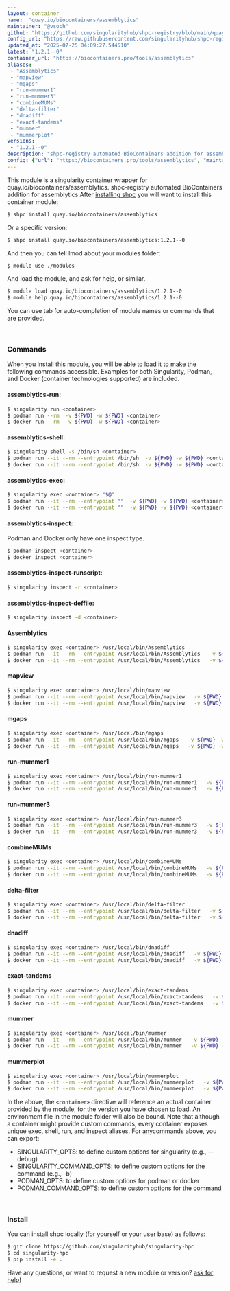 ```yaml
---
layout: container
name:  "quay.io/biocontainers/assemblytics"
maintainer: "@vsoch"
github: "https://github.com/singularityhub/shpc-registry/blob/main/quay.io/biocontainers/assemblytics/container.yaml"
config_url: "https://raw.githubusercontent.com/singularityhub/shpc-registry/main/quay.io/biocontainers/assemblytics/container.yaml"
updated_at: "2025-07-25 04:09:27.544510"
latest: "1.2.1--0"
container_url: "https://biocontainers.pro/tools/assemblytics"
aliases:
 - "Assemblytics"
 - "mapview"
 - "mgaps"
 - "run-mummer1"
 - "run-mummer3"
 - "combineMUMs"
 - "delta-filter"
 - "dnadiff"
 - "exact-tandems"
 - "mummer"
 - "mummerplot"
versions:
 - "1.2.1--0"
description: "shpc-registry automated BioContainers addition for assemblytics"
config: {"url": "https://biocontainers.pro/tools/assemblytics", "maintainer": "@vsoch", "description": "shpc-registry automated BioContainers addition for assemblytics", "latest": {"1.2.1--0": "sha256:4774135d081ee53b20b972026cafc280c11e8b5f7b9ececc72d330452e9fd252"}, "tags": {"1.2.1--0": "sha256:4774135d081ee53b20b972026cafc280c11e8b5f7b9ececc72d330452e9fd252"}, "docker": "quay.io/biocontainers/assemblytics", "aliases": {"Assemblytics": "/usr/local/bin/Assemblytics", "mapview": "/usr/local/bin/mapview", "mgaps": "/usr/local/bin/mgaps", "run-mummer1": "/usr/local/bin/run-mummer1", "run-mummer3": "/usr/local/bin/run-mummer3", "combineMUMs": "/usr/local/bin/combineMUMs", "delta-filter": "/usr/local/bin/delta-filter", "dnadiff": "/usr/local/bin/dnadiff", "exact-tandems": "/usr/local/bin/exact-tandems", "mummer": "/usr/local/bin/mummer", "mummerplot": "/usr/local/bin/mummerplot"}}
---
```


This module is a singularity container wrapper for quay.io/biocontainers/assemblytics.
shpc-registry automated BioContainers addition for assemblytics
After [installing shpc](#install) you will want to install this container module:


```bash
$ shpc install quay.io/biocontainers/assemblytics
```

Or a specific version:

```bash
$ shpc install quay.io/biocontainers/assemblytics:1.2.1--0
```

And then you can tell lmod about your modules folder:

```bash
$ module use ./modules
```

And load the module, and ask for help, or similar.

```bash
$ module load quay.io/biocontainers/assemblytics/1.2.1--0
$ module help quay.io/biocontainers/assemblytics/1.2.1--0
```

You can use tab for auto-completion of module names or commands that are provided.

<br>

### Commands

When you install this module, you will be able to load it to make the following commands accessible.
Examples for both Singularity, Podman, and Docker (container technologies supported) are included.

#### assemblytics-run:

```bash
$ singularity run <container>
$ podman run --rm  -v ${PWD} -w ${PWD} <container>
$ docker run --rm  -v ${PWD} -w ${PWD} <container>
```

#### assemblytics-shell:

```bash
$ singularity shell -s /bin/sh <container>
$ podman run --it --rm --entrypoint /bin/sh  -v ${PWD} -w ${PWD} <container>
$ docker run --it --rm --entrypoint /bin/sh  -v ${PWD} -w ${PWD} <container>
```

#### assemblytics-exec:

```bash
$ singularity exec <container> "$@"
$ podman run --it --rm --entrypoint ""  -v ${PWD} -w ${PWD} <container> "$@"
$ docker run --it --rm --entrypoint ""  -v ${PWD} -w ${PWD} <container> "$@"
```

#### assemblytics-inspect:

Podman and Docker only have one inspect type.

```bash
$ podman inspect <container>
$ docker inspect <container>
```

#### assemblytics-inspect-runscript:

```bash
$ singularity inspect -r <container>
```

#### assemblytics-inspect-deffile:

```bash
$ singularity inspect -d <container>
```


#### Assemblytics

```bash
$ singularity exec <container> /usr/local/bin/Assemblytics
$ podman run --it --rm --entrypoint /usr/local/bin/Assemblytics   -v ${PWD} -w ${PWD} <container> -c " $@"
$ docker run --it --rm --entrypoint /usr/local/bin/Assemblytics   -v ${PWD} -w ${PWD} <container> -c " $@"
```


#### mapview

```bash
$ singularity exec <container> /usr/local/bin/mapview
$ podman run --it --rm --entrypoint /usr/local/bin/mapview   -v ${PWD} -w ${PWD} <container> -c " $@"
$ docker run --it --rm --entrypoint /usr/local/bin/mapview   -v ${PWD} -w ${PWD} <container> -c " $@"
```


#### mgaps

```bash
$ singularity exec <container> /usr/local/bin/mgaps
$ podman run --it --rm --entrypoint /usr/local/bin/mgaps   -v ${PWD} -w ${PWD} <container> -c " $@"
$ docker run --it --rm --entrypoint /usr/local/bin/mgaps   -v ${PWD} -w ${PWD} <container> -c " $@"
```


#### run-mummer1

```bash
$ singularity exec <container> /usr/local/bin/run-mummer1
$ podman run --it --rm --entrypoint /usr/local/bin/run-mummer1   -v ${PWD} -w ${PWD} <container> -c " $@"
$ docker run --it --rm --entrypoint /usr/local/bin/run-mummer1   -v ${PWD} -w ${PWD} <container> -c " $@"
```


#### run-mummer3

```bash
$ singularity exec <container> /usr/local/bin/run-mummer3
$ podman run --it --rm --entrypoint /usr/local/bin/run-mummer3   -v ${PWD} -w ${PWD} <container> -c " $@"
$ docker run --it --rm --entrypoint /usr/local/bin/run-mummer3   -v ${PWD} -w ${PWD} <container> -c " $@"
```


#### combineMUMs

```bash
$ singularity exec <container> /usr/local/bin/combineMUMs
$ podman run --it --rm --entrypoint /usr/local/bin/combineMUMs   -v ${PWD} -w ${PWD} <container> -c " $@"
$ docker run --it --rm --entrypoint /usr/local/bin/combineMUMs   -v ${PWD} -w ${PWD} <container> -c " $@"
```


#### delta-filter

```bash
$ singularity exec <container> /usr/local/bin/delta-filter
$ podman run --it --rm --entrypoint /usr/local/bin/delta-filter   -v ${PWD} -w ${PWD} <container> -c " $@"
$ docker run --it --rm --entrypoint /usr/local/bin/delta-filter   -v ${PWD} -w ${PWD} <container> -c " $@"
```


#### dnadiff

```bash
$ singularity exec <container> /usr/local/bin/dnadiff
$ podman run --it --rm --entrypoint /usr/local/bin/dnadiff   -v ${PWD} -w ${PWD} <container> -c " $@"
$ docker run --it --rm --entrypoint /usr/local/bin/dnadiff   -v ${PWD} -w ${PWD} <container> -c " $@"
```


#### exact-tandems

```bash
$ singularity exec <container> /usr/local/bin/exact-tandems
$ podman run --it --rm --entrypoint /usr/local/bin/exact-tandems   -v ${PWD} -w ${PWD} <container> -c " $@"
$ docker run --it --rm --entrypoint /usr/local/bin/exact-tandems   -v ${PWD} -w ${PWD} <container> -c " $@"
```


#### mummer

```bash
$ singularity exec <container> /usr/local/bin/mummer
$ podman run --it --rm --entrypoint /usr/local/bin/mummer   -v ${PWD} -w ${PWD} <container> -c " $@"
$ docker run --it --rm --entrypoint /usr/local/bin/mummer   -v ${PWD} -w ${PWD} <container> -c " $@"
```


#### mummerplot

```bash
$ singularity exec <container> /usr/local/bin/mummerplot
$ podman run --it --rm --entrypoint /usr/local/bin/mummerplot   -v ${PWD} -w ${PWD} <container> -c " $@"
$ docker run --it --rm --entrypoint /usr/local/bin/mummerplot   -v ${PWD} -w ${PWD} <container> -c " $@"
```



In the above, the `<container>` directive will reference an actual container provided
by the module, for the version you have chosen to load. An environment file in the
module folder will also be bound. Note that although a container
might provide custom commands, every container exposes unique exec, shell, run, and
inspect aliases. For anycommands above, you can export:

 - SINGULARITY_OPTS: to define custom options for singularity (e.g., --debug)
 - SINGULARITY_COMMAND_OPTS: to define custom options for the command (e.g., -b)
 - PODMAN_OPTS: to define custom options for podman or docker
 - PODMAN_COMMAND_OPTS: to define custom options for the command

<br>

### Install

You can install shpc locally (for yourself or your user base) as follows:

```bash
$ git clone https://github.com/singularityhub/singularity-hpc
$ cd singularity-hpc
$ pip install -e .
```

Have any questions, or want to request a new module or version? [ask for help!](https://github.com/singularityhub/singularity-hpc/issues)